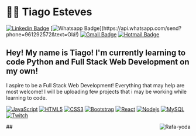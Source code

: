 # :man_technologist: Tiago Esteves

[![Linkedin Badge](https://img.shields.io/badge/-LinkedIn-blue?style=flat-square&logo=Linkedin&logoColor=white&link=https://www.linkedin.com/in/testeves260/)](https://www.linkedin.com/in/testeves260/)
[![Whatsapp Badge](https://img.shields.io/badge/-Whatsapp-4CA143?style=flat-square&labelColor=4CA143&logo=whatsapp&logoColor=white&link=https://api.whatsapp.com/send?phone=961292572&text=Olá!)](https://api.whatsapp.com/send?phone=961292572&text=Olá!)
[![Gmail Badge](https://img.shields.io/badge/-Gmail-c14438?style=flat-square&logo=Gmail&logoColor=white&link=mailto:testeves.260@gmail.com)](mailto:testeves.260@gmail.com)
[![Hotmail Badge](https://img.shields.io/badge/-Hotmail-0078D4?style=flat-square&logo=microsoft-outlook&logoColor=white&link=mailto:testeves_260@hotmail.com)](mailto:testeves_260@hotmail.com)


## Hey! My name is Tiago! I'm currently learning to code Python and Full Stack Web Development on my own! 
I aspire to be a Full Stack Web Development!
Everything that may help are most welcome!
I will be uploading few projects that i may be working while learning to code.

[![JavaScript](https://img.shields.io/badge/-JavaScript-black?style=flat-square&logo=javascript&link=https://github.com/linger91/)](https://github.com/linger91/)
[![HTML5](https://img.shields.io/badge/-HTML5-E34F26?style=flat-square&logo=html5&logoColor=white/&link=https://github.com/linger91/)](https://github.com/linger91/)
[![CSS3](https://img.shields.io/badge/-CSS3-1572B6?style=flat-square&logo=css3/&link=https://github.com/linger91/)](https://github.com/linger91/)
[![Bootstrap](https://img.shields.io/badge/-Bootstrap-563D7C?style=flat-square&logo=bootstrap/&link=https://github.com/linger91/)](https://github.com/linger91/)
[![React](https://img.shields.io/badge/-React-black?style=flat-square&logo=react/&link=https://github.com/linger91/)](https://github.com/linger91/)
[![Nodejs](https://img.shields.io/badge/-Nodejs-black?style=flat-square&logo=Node.js/&link=https://github.com/linger91/)](https://github.com/linger91/)
[![MySQL](https://img.shields.io/badge/-MySQL-black?style=flat-square&logo=mysql&logoColor=white/&link=https://github.com/linger91/)](https://github.com/linger91/)
[![Twitch](https://img.shields.io/badge/Twitch-9146FF?style=flat-square&logo=twitch&link=https://www.twitch.tv/amphetikon/)](https://www.twitch.tv/amphetikon/)

<img align="right" alt="Rafa-yoda" src="https://media1.giphy.com/media/fwbZnTftCXVocKzfxR/giphy.gif?cid=ecf05e47mr0m41sq25qtzql6nq84thrg7hl7l7l9busr1r4t&rid=giphy.gif">
</div>  
  ##
<div> 

